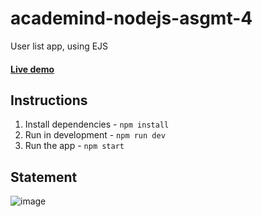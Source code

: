 # academind-nodejs-asgmt-4

User list app, using EJS
#### [Live demo](https://user-list-asgmt-4.onrender.com)

## Instructions
1. Install dependencies - `npm install`
2. Run in development - `npm run dev`
3. Run the app - `npm start`

## Statement
![image](https://user-images.githubusercontent.com/48156230/223769283-f97145b0-5d81-44e4-a87c-f498f7807e68.png)

